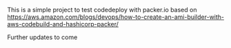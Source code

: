 This is a simple project to test codedeploy with packer.io based on
https://aws.amazon.com/blogs/devops/how-to-create-an-ami-builder-with-aws-codebuild-and-hashicorp-packer/

Further updates to come
